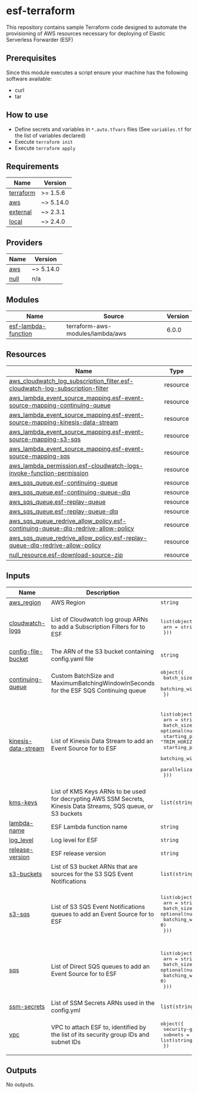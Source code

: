 # esf-terraform

This repository contains sample Terraform code designed to automate the provisioning of AWS resources necessary for deploying of Elastic Serverless Forwarder (ESF)

## Prerequisites

Since this module executes a script ensure your machine has the following software available:

* curl
* tar

## How to use

* Define secrets and variables in `*.auto.tfvars` files (See `variables.tf` for the list of variables declared)
* Execute `terraform init`
* Execute `terraform apply`

<!-- BEGIN_TF_DOCS -->
## Requirements

| Name | Version |
|------|---------|
| <a name="requirement_terraform"></a> [terraform](#requirement\_terraform) | >= 1.5.6 |
| <a name="requirement_aws"></a> [aws](#requirement\_aws) | ~> 5.14.0 |
| <a name="requirement_external"></a> [external](#requirement\_external) | ~> 2.3.1 |
| <a name="requirement_local"></a> [local](#requirement\_local) | ~> 2.4.0 |

## Providers

| Name | Version |
|------|---------|
| <a name="provider_aws"></a> [aws](#provider\_aws) | ~> 5.14.0 |
| <a name="provider_null"></a> [null](#provider\_null) | n/a |

## Modules

| Name | Source | Version |
|------|--------|---------|
| <a name="module_esf-lambda-function"></a> [esf-lambda-function](#module\_esf-lambda-function) | terraform-aws-modules/lambda/aws | 6.0.0 |

## Resources

| Name | Type |
|------|------|
| [aws_cloudwatch_log_subscription_filter.esf-cloudwatch-log-subscription-filter](https://registry.terraform.io/providers/hashicorp/aws/latest/docs/resources/cloudwatch_log_subscription_filter) | resource |
| [aws_lambda_event_source_mapping.esf-event-source-mapping-continuing-queue](https://registry.terraform.io/providers/hashicorp/aws/latest/docs/resources/lambda_event_source_mapping) | resource |
| [aws_lambda_event_source_mapping.esf-event-source-mapping-kinesis-data-stream](https://registry.terraform.io/providers/hashicorp/aws/latest/docs/resources/lambda_event_source_mapping) | resource |
| [aws_lambda_event_source_mapping.esf-event-source-mapping-s3-sqs](https://registry.terraform.io/providers/hashicorp/aws/latest/docs/resources/lambda_event_source_mapping) | resource |
| [aws_lambda_event_source_mapping.esf-event-source-mapping-sqs](https://registry.terraform.io/providers/hashicorp/aws/latest/docs/resources/lambda_event_source_mapping) | resource |
| [aws_lambda_permission.esf-cloudwatch-logs-invoke-function-permission](https://registry.terraform.io/providers/hashicorp/aws/latest/docs/resources/lambda_permission) | resource |
| [aws_sqs_queue.esf-continuing-queue](https://registry.terraform.io/providers/hashicorp/aws/latest/docs/resources/sqs_queue) | resource |
| [aws_sqs_queue.esf-continuing-queue-dlq](https://registry.terraform.io/providers/hashicorp/aws/latest/docs/resources/sqs_queue) | resource |
| [aws_sqs_queue.esf-replay-queue](https://registry.terraform.io/providers/hashicorp/aws/latest/docs/resources/sqs_queue) | resource |
| [aws_sqs_queue.esf-replay-queue-dlq](https://registry.terraform.io/providers/hashicorp/aws/latest/docs/resources/sqs_queue) | resource |
| [aws_sqs_queue_redrive_allow_policy.esf-continuing-queue-dlq-redrive-allow-policy](https://registry.terraform.io/providers/hashicorp/aws/latest/docs/resources/sqs_queue_redrive_allow_policy) | resource |
| [aws_sqs_queue_redrive_allow_policy.esf-replay-queue-dlq-redrive-allow-policy](https://registry.terraform.io/providers/hashicorp/aws/latest/docs/resources/sqs_queue_redrive_allow_policy) | resource |
| [null_resource.esf-download-source-zip](https://registry.terraform.io/providers/hashicorp/null/latest/docs/resources/resource) | resource |

## Inputs

| Name | Description | Type | Default | Required |
|------|-------------|------|---------|:--------:|
| <a name="input_aws_region"></a> [aws\_region](#input\_aws\_region) | AWS Region | `string` | n/a | yes |
| <a name="input_cloudwatch-logs"></a> [cloudwatch-logs](#input\_cloudwatch-logs) | List of Cloudwatch log group ARNs to add a Subscription Filters for to ESF | <pre>list(object({<br>    arn = string<br>  }))</pre> | <pre>[<br>  {<br>    "arn": ""<br>  }<br>]</pre> | no |
| <a name="input_config-file-bucket"></a> [config-file-bucket](#input\_config-file-bucket) | The ARN of the S3 bucket containing config.yaml file | `string` | n/a | yes |
| <a name="input_continuing-queue"></a> [continuing-queue](#input\_continuing-queue) | Custom BatchSize and MaximumBatchingWindowInSeconds for the ESF SQS Continuing queue | <pre>object({<br>    batch_size                = optional(number, 10)<br>    batching_window_in_second = optional(number, 0)<br>  })</pre> | <pre>{<br>  "batch_size": 10,<br>  "batching_window_in_second": 0<br>}</pre> | no |
| <a name="input_kinesis-data-stream"></a> [kinesis-data-stream](#input\_kinesis-data-stream) | List of Kinesis Data Stream to add an Event Source for to ESF | <pre>list(object({<br>    arn                         = string<br>    batch_size                  = optional(number, 10)<br>    starting_position           = optional(string, "TRIM_HORIZON")<br>    starting_position_timestamp = optional(number)<br>    batching_window_in_second   = optional(number, 0)<br>    parallelization_factor      = optional(number, 1)<br>  }))</pre> | <pre>[<br>  {<br>    "arn": "",<br>    "batch_size": 10,<br>    "batching_window_in_second": 0,<br>    "parallelization_factor": 1,<br>    "starting_position": "TRIM_HORIZON",<br>    "starting_position_timestamp": null<br>  }<br>]</pre> | no |
| <a name="input_kms-keys"></a> [kms-keys](#input\_kms-keys) | List of KMS Keys ARNs to be used for decrypting AWS SSM Secrets, Kinesis Data Streams, SQS queue, or S3 buckets | `list(string)` | `[]` | no |
| <a name="input_lambda-name"></a> [lambda-name](#input\_lambda-name) | ESF Lambda function name | `string` | n/a | yes |
| <a name="input_log_level"></a> [log\_level](#input\_log\_level) | Log level for ESF | `string` | `"INFO"` | no |
| <a name="input_release-version"></a> [release-version](#input\_release-version) | ESF release version | `string` | n/a | yes |
| <a name="input_s3-buckets"></a> [s3-buckets](#input\_s3-buckets) | List of S3 bucket ARNs that are sources for the S3 SQS Event Notifications | `list(string)` | `[]` | no |
| <a name="input_s3-sqs"></a> [s3-sqs](#input\_s3-sqs) | List of S3 SQS Event Notifications queues to add an Event Source for to ESF | <pre>list(object({<br>    arn                       = string<br>    batch_size                = optional(number, 10)<br>    batching_window_in_second = optional(number, 0)<br>  }))</pre> | <pre>[<br>  {<br>    "arn": "",<br>    "batch_size": 10,<br>    "batching_window_in_second": 0<br>  }<br>]</pre> | no |
| <a name="input_sqs"></a> [sqs](#input\_sqs) | List of Direct SQS queues to add an Event Source for to ESF | <pre>list(object({<br>    arn                       = string<br>    batch_size                = optional(number, 10)<br>    batching_window_in_second = optional(number, 0)<br>  }))</pre> | <pre>[<br>  {<br>    "arn": "",<br>    "batch_size": 10,<br>    "batching_window_in_second": 0<br>  }<br>]</pre> | no |
| <a name="input_ssm-secrets"></a> [ssm-secrets](#input\_ssm-secrets) | List of SSM Secrets ARNs used in the config.yml | `list(string)` | `[]` | no |
| <a name="input_vpc"></a> [vpc](#input\_vpc) | VPC to attach ESF to, identified by the list of its security group IDs and subnet IDs | <pre>object({<br>    security-groups = list(string)<br>    subnets         = list(string)<br>  })</pre> | <pre>{<br>  "security-groups": [],<br>  "subnets": []<br>}</pre> | no |

## Outputs

No outputs.
<!-- END_TF_DOCS -->